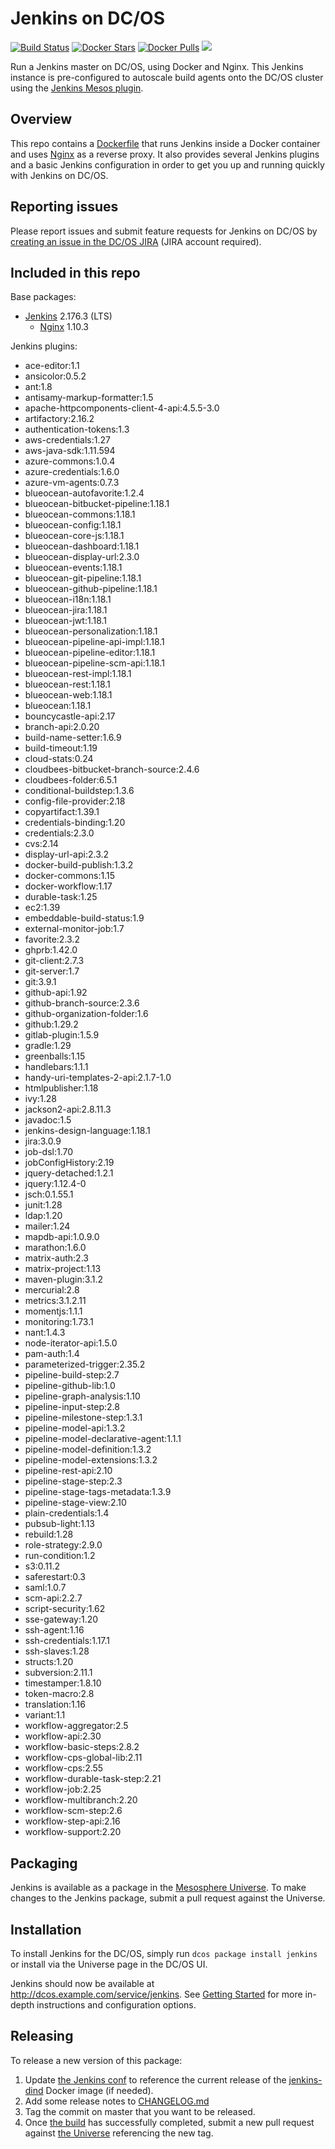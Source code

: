 # Jenkins on DC/OS
[![Build Status](https://jenkins.mesosphere.com/service/jenkins/buildStatus/icon?job=Jenkins/public-jenkins-dcos-master)](https://jenkins.mesosphere.com/service/jenkins/view/Velocity/job/Jenkins/job/public-jenkins-dcos-master/)
[![Docker Stars](https://img.shields.io/docker/stars/mesosphere/jenkins.svg)][docker-hub]
[![Docker Pulls](https://img.shields.io/docker/pulls/mesosphere/jenkins.svg)][docker-hub]
[![](https://images.microbadger.com/badges/image/mesosphere/jenkins.svg)](http://microbadger.com/images/mesosphere/jenkins "Get your own image badge on microbadger.com")

Run a Jenkins master on DC/OS, using Docker and Nginx. This Jenkins instance is pre-configured to autoscale build agents onto the DC/OS cluster using the [Jenkins Mesos plugin][mesos-plugin].

## Overview
This repo contains a [Dockerfile](Dockerfile) that runs Jenkins inside a Docker
container and uses [Nginx][nginx-home] as a reverse proxy. It also provides
several Jenkins plugins and a basic Jenkins configuration in order to get you
up and running quickly with Jenkins on DC/OS.

## Reporting issues

Please report issues and submit feature requests for Jenkins on DC/OS by [creating an issue in the DC/OS JIRA][dcos-jira] (JIRA account required).

## Included in this repo
Base packages:

* [Jenkins][jenkins-home] 2.176.3 (LTS)
  * [Nginx][nginx-home] 1.10.3

Jenkins plugins:
  * ace-editor:1.1
  * ansicolor:0.5.2
  * ant:1.8
  * antisamy-markup-formatter:1.5
  * apache-httpcomponents-client-4-api:4.5.5-3.0
  * artifactory:2.16.2
  * authentication-tokens:1.3
  * aws-credentials:1.27
  * aws-java-sdk:1.11.594
  * azure-commons:1.0.4
  * azure-credentials:1.6.0
  * azure-vm-agents:0.7.3
  * blueocean-autofavorite:1.2.4
  * blueocean-bitbucket-pipeline:1.18.1
  * blueocean-commons:1.18.1
  * blueocean-config:1.18.1
  * blueocean-core-js:1.18.1
  * blueocean-dashboard:1.18.1
  * blueocean-display-url:2.3.0
  * blueocean-events:1.18.1
  * blueocean-git-pipeline:1.18.1
  * blueocean-github-pipeline:1.18.1
  * blueocean-i18n:1.18.1
  * blueocean-jira:1.18.1
  * blueocean-jwt:1.18.1
  * blueocean-personalization:1.18.1
  * blueocean-pipeline-api-impl:1.18.1
  * blueocean-pipeline-editor:1.18.1
  * blueocean-pipeline-scm-api:1.18.1
  * blueocean-rest-impl:1.18.1
  * blueocean-rest:1.18.1
  * blueocean-web:1.18.1
  * blueocean:1.18.1
  * bouncycastle-api:2.17
  * branch-api:2.0.20
  * build-name-setter:1.6.9
  * build-timeout:1.19
  * cloud-stats:0.24
  * cloudbees-bitbucket-branch-source:2.4.6
  * cloudbees-folder:6.5.1
  * conditional-buildstep:1.3.6
  * config-file-provider:2.18
  * copyartifact:1.39.1
  * credentials-binding:1.20
  * credentials:2.3.0
  * cvs:2.14
  * display-url-api:2.3.2
  * docker-build-publish:1.3.2
  * docker-commons:1.15
  * docker-workflow:1.17
  * durable-task:1.25
  * ec2:1.39
  * embeddable-build-status:1.9
  * external-monitor-job:1.7
  * favorite:2.3.2
  * ghprb:1.42.0
  * git-client:2.7.3
  * git-server:1.7
  * git:3.9.1
  * github-api:1.92
  * github-branch-source:2.3.6
  * github-organization-folder:1.6
  * github:1.29.2
  * gitlab-plugin:1.5.9
  * gradle:1.29
  * greenballs:1.15
  * handlebars:1.1.1
  * handy-uri-templates-2-api:2.1.7-1.0
  * htmlpublisher:1.18
  * ivy:1.28
  * jackson2-api:2.8.11.3
  * javadoc:1.5
  * jenkins-design-language:1.18.1
  * jira:3.0.9
  * job-dsl:1.70
  * jobConfigHistory:2.19
  * jquery-detached:1.2.1
  * jquery:1.12.4-0
  * jsch:0.1.55.1
  * junit:1.28
  * ldap:1.20
  * mailer:1.24
  * mapdb-api:1.0.9.0
  * marathon:1.6.0
  * matrix-auth:2.3
  * matrix-project:1.13
  * maven-plugin:3.1.2
  * mercurial:2.8
  * metrics:3.1.2.11
  * momentjs:1.1.1
  * monitoring:1.73.1
  * nant:1.4.3
  * node-iterator-api:1.5.0
  * pam-auth:1.4
  * parameterized-trigger:2.35.2
  * pipeline-build-step:2.7
  * pipeline-github-lib:1.0
  * pipeline-graph-analysis:1.10
  * pipeline-input-step:2.8
  * pipeline-milestone-step:1.3.1
  * pipeline-model-api:1.3.2
  * pipeline-model-declarative-agent:1.1.1
  * pipeline-model-definition:1.3.2
  * pipeline-model-extensions:1.3.2
  * pipeline-rest-api:2.10
  * pipeline-stage-step:2.3
  * pipeline-stage-tags-metadata:1.3.9
  * pipeline-stage-view:2.10
  * plain-credentials:1.4
  * pubsub-light:1.13
  * rebuild:1.28
  * role-strategy:2.9.0
  * run-condition:1.2
  * s3:0.11.2
  * saferestart:0.3
  * saml:1.0.7
  * scm-api:2.2.7
  * script-security:1.62
  * sse-gateway:1.20
  * ssh-agent:1.16
  * ssh-credentials:1.17.1
  * ssh-slaves:1.28
  * structs:1.20
  * subversion:2.11.1
  * timestamper:1.8.10
  * token-macro:2.8
  * translation:1.16
  * variant:1.1
  * workflow-aggregator:2.5
  * workflow-api:2.30
  * workflow-basic-steps:2.8.2
  * workflow-cps-global-lib:2.11
  * workflow-cps:2.55
  * workflow-durable-task-step:2.21
  * workflow-job:2.25
  * workflow-multibranch:2.20
  * workflow-scm-step:2.6
  * workflow-step-api:2.16
  * workflow-support:2.20


## Packaging
Jenkins is available as a package in the [Mesosphere Universe][universe].
To make changes to the Jenkins package, submit a pull request against the
Universe.

## Installation

To install Jenkins for the DC/OS, simply run `dcos package install jenkins` or install via the Universe page in the DC/OS UI.

Jenkins should now be available at <http://dcos.example.com/service/jenkins>.
See [Getting Started][getting-started] for more in-depth instructions and
configuration options.

## Releasing
To release a new version of this package:

  1. Update [the Jenkins conf][jenkins-conf] to reference the current release of
  the [jenkins-dind][jenkins-dind] Docker image (if needed).
  2. Add some release notes to [CHANGELOG.md](CHANGELOG.md)
  3. Tag the commit on master that you want to be released.
  4. Once [the build][jenkins-build] has successfully completed, submit a new
  pull request against [the Universe][universe] referencing the new tag.

[dcos-jira]: https://jira.mesosphere.com/secure/CreateIssueDetails!init.jspa?pid=14110&issuetype=3
[docker-hub]: https://hub.docker.com/r/mesosphere/jenkins
[getting-started]: https://docs.mesosphere.com/service-docs/jenkins/quickstart/
[jenkins-conf]: /conf/jenkins/config.xml
[jenkins-dind]: https://github.com/mesosphere/jenkins-dind-agent
[jenkins-home]: https://jenkins-ci.org/
[mesos-plugin]: https://github.com/jenkinsci/mesos-plugin
[nginx-home]: http://nginx.org/en/
[jenkins-build]: https://jenkins.mesosphere.com/service/jenkins/job/public-jenkins-dcos-master/
[universe]: https://github.com/mesosphere/universe

